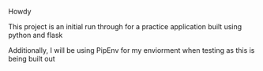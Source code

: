 Howdy

This project is an initial run through for a practice application 
built using python and flask 

Additionally, I will be using PipEnv for my enviorment when testing as this is being built out 
